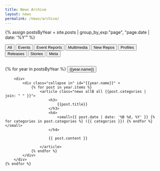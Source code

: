 ```yaml
---
title: News Archive
layout: news
permalink: /news/archive/
---
```

{% assign postsByYear = site.posts | group_by_exp:"page", "page.date | date: '%Y'" %}

<div class="filterBtnGroup btn-group" role="group" style="margin-bottom: 30px;">
    <button class="btn btn-default" id="allB">All</button>
    <button class="btn btn-default" id="event">Events</button>
    <button class="btn btn-default" id="event-report">Event Reports</button>
    <button class="btn btn-default" id="multimedia">Multimedia</button>
    <button class="btn btn-default" id="new-repo">New Repos</button>
    <button class="btn btn-default" id="profile">Profiles</button>
    <button class="btn btn-default" id="release">Releases</button>
    <button class="btn btn-default" id="story">Stories</button>
    <button class="btn btn-default" id="this-website">Meta</button>
</div>

<div>
   {% for year in postsByYear %}
        <button class="btn btn-primary" type="button" data-toggle="collapse" data-target="#{{year.name}}" aria-expanded="true" aria-controls="{{year.name}}"> {{year.name}} <i class= "fa fa-caret-down"></i></button>

        <div>
            <div class="collapse in" id="{{year.name}}" >
                {% for post in year.items %}
                    <article class="news allB all {{post.categories | join: " " }}">
                        <h3>
                            {{post.title}}
                        </h3>
                        <h4>
                            <small>{{ post.date | date: '%B %d, %Y' }} {% for categories in post.categories %} ({{ categories }}) {% endfor %}</small>
                        </h4>

                        {{ post.content }}
                        
                    </article>
                {% endfor %}
            </div>
        </div>
    {% endfor %}
</div>
